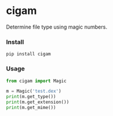 cigam
===================

Determine file type using magic numbers.



### Install

```
pip install cigam
```



### Usage

```python
from cigam import Magic

m = Magic('test.dex')
print(m.get_type())
print(m.get_extension())
print(m.get_mime())
```


